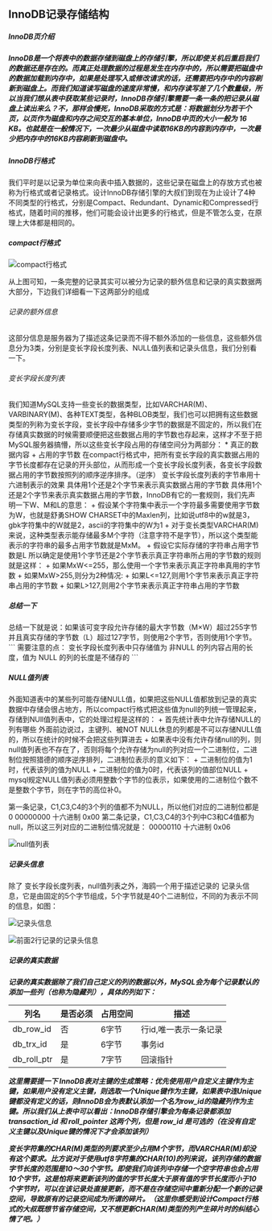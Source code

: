 <h2>InnoDB记录存储结构</h2>

<h5>InnoDB页介绍<h5>
InnoDB是一个将表中的数据存储到磁盘上的存储引擎，所以即使关机后重启我们的数据还是存在的。而真正处理数据的过程是发生在内存中的，所以需要把磁盘中的数据加载到内存中，如果是处理写入或修改请求的话，还需要把内存中的内容刷新到磁盘上。而我们知道读写磁盘的速度非常慢，和内存读写差了几个数量级，所以当我们想从表中获取某些记录时，InnoDB存储引擎需要一条一条的把记录从磁盘上读出来么？不，那样会慢死，InnoDB采取的方式是：将数据划分为若干个页，以页作为磁盘和内存之间交互的基本单位，InnoDB中页的大小一般为 16 KB。也就是在一般情况下，一次最少从磁盘中读取16KB的内容到内存中，一次最少把内存中的16KB内容刷新到磁盘中。

<h5>InnoDB行格式</h5>
我们平时是以记录为单位来向表中插入数据的，这些记录在磁盘上的存放方式也被称为行格式或者记录格式。设计InnoDB存储引擎的大叔们到现在为止设计了4种不同类型的行格式，分别是Compact、Redundant、Dynamic和Compressed行格式，随着时间的推移，他们可能会设计出更多的行格式，但是不管怎么变，在原理上大体都是相同的。

<h5>compact行格式</h5>

![compact行格式](https://tianxinmao.oss-cn-hangzhou.aliyuncs.com/study/169710e8fafc21aa.jpg)

从上图可知，一条完整的记录其实可以被分为记录的额外信息和记录的真实数据两大部分，下边我们详细看一下这两部分的组成

<h6>记录的额外信息</h6>
这部分信息是服务器为了描述这条记录而不得不额外添加的一些信息，这些额外信息分为3类，分别是变长字段长度列表、NULL值列表和记录头信息，我们分别看一下。

<h6>变长字段长度列表</h6>
我们知道MySQL支持一些变长的数据类型，比如VARCHAR(M)、VARBINARY(M)、各种TEXT类型，各种BLOB类型，我们也可以把拥有这些数据类型的列称为变长字段，变长字段中存储多少字节的数据是不固定的，所以我们在存储真实数据的时候需要顺便把这些数据占用的字节数也存起来，这样才不至于把MySQL服务器搞懵，所以这些变长字段占用的存储空间分为两部分：
 * 真正的数据内容
 + 占用的字节数
在compact行格式中，把所有变长字段的真实数据占用的字节长度都存在记录的开头部位，从而形成一个变长字段长度列表，各变长字段数据占用的字节数按照列的顺序逆序排序。（逆序）
变长字段长度列表的字节串用十六进制表示的效果
具体用1个还是2个字节来表示真实数据占用的字节数
具体用1个还是2个字节来表示真实数据占用的字节数，InnoDB有它的一套规则，我们先声明一下W、M和L的意思：
 + 假设某个字符集中表示一个字符最多需要使用字节数为W，也就是舒勇SHOW CHARSET中的Maxlen列，比如说utf8中的w就是3，gbk字符集中的W就是2，ascii的字符集中的W为1
 + 对于变长类型VARCHAR(M)来说，这种类型表示能存储最多M个字符（注意字符不是字节），所以这个类型能表示的字符串的最多占用字节数就是MxM。
 + 假设它实际存储的字符串占用字节数是L
所以确定是使用1个字节还是2个字节表示真正字符串所占用的字节数的规则就是这样：
 + 如果MxW<=255，那么使用一个字节来表示真正字符串真用的字节数
 + 如果MxW>255,则分为2种情况:
    + 如果L<=127,则用1个字节来表示真正字符串占用的字节数
    + 如果L>127,则用2个字节来表示真正字符串占用的字节数
    
<h5>总结一下</h5>
总结一下就是说：如果该可变字段允许存储的最大字节数（M×W）超过255字节并且真实存储的字节数（L）超过127字节，则使用2个字节，否则使用1个字节。
```
需要注意的点：
    变长字段长度列表中只存储值为 非NULL 的列内容占用的长度，值为 NULL 的列的长度是不储存的 
```

<h5>NULL值列表</h5>
外面知道表中的某些列可能存储NULL值，如果把这些NULL值都放到记录的真实数据中存储会很占地方，所以compact行格式把这些值为null的列统一管理起来，存储到NUll值列表中，它的处理过程是这样的：
 + 首先统计表中允许存储NULL的列有哪些
   外面前边说过，主键列、被NOT NULL休息的列都是不可以存储NULL值的，所以在统计的时候不会把这些列算进去
 + 如果表中没有允许存储null的列，则null值列表也不存在了，否则将每个允许存储为null的列对应一个二进制位，二进制位按照猎德的顺序逆序排列，二进制位表示的意义如下：
    + 二进制位的值为1时，代表该列的值为NULL
    + 二进制位的值为0时，代表该列的值部位NULL 
 + mysql规定NULL值列表必须用整数个字节的位表示，如果使用的二进制位个数不是整数个字节，则在字节的高位补0。
 
 第一条记录，C1,C3,C4的3个列的值都不为NULL，所以他们对应的二进制位都是0
 00000000 十六进制 0x00
 第二条记录，C1,C3,C4的3个列中C3和C4值都为null，所以这三列对应的二进制位情况就是：
 00000110 十六进制 0x06
 
 ![null值列表](https://tianxinmao.oss-cn-hangzhou.aliyuncs.com/study/WX20200716-113535%402x.png)
 
 <h5>记录头信息</h5>
 除了 变长字段长度列表，null值列表之外，海鸥一个用于描述记录的 记录头信息，它是由固定的5个字节组成，5个字节就是40个二进制位，不同的为表示不同的信息，如图：
 
 ![记录头信息](https://tianxinmao.oss-cn-hangzhou.aliyuncs.com/study/WX20200716-135249.png)
 
![前面2行记录的记录头信息](https://tianxinmao.oss-cn-hangzhou.aliyuncs.com/study/WX20200716-144308%402x.png)

<h5>记录的真实数据<h5>
记录的真实数据除了我们自己定义的列的数据以外，MySQL会为每个记录默认的添加一些列（也称为隐藏列），具体的列如下：

|列名|是否必须|占用空间|描述|
|---|---|---|---|
|db_row_id|否|6字节|行id,唯一表示一条记录|
|db_trx_id|是|6字节|事务id|
|db_roll_ptr|是|7字节|回滚指针|

这里需要提一下 InnoDB表对主键的生成策略：优先使用用户自定义主键作为主键，如果用户没有定义主键，则选取一个Unique键作为主键，如果表中连Unique键都没有定义的话，则InnoDB会为表默认添加一个名为row_id的隐藏列作为主键。所以我们从上表中可以看出：InnoDB存储引擎会为每条记录都添加 transaction_id 和 roll_pointer 这两个列，但是 row_id 是可选的（在没有自定义主键以及Unique键的情况下才会添加该列）

变长字符集的CHAR(M)类型的列要求至少占用M个字节，而VARCHAR(M)却没有这个要求。比方说对于使用utf8字符集的CHAR(10)的列来说，该列存储的数据字节长度的范围是10～30个字节。即使我们向该列中存储一个空字符串也会占用10个字节，这是怕将来更新该列的值的字节长度大于原有值的字节长度而小于10个字节时，可以在该记录处直接更新，而不是在存储空间中重新分配一个新的记录空间，导致原有的记录空间成为所谓的碎片。（这里你感受到设计Compact行格式的大叔既想节省存储空间，又不想更新CHAR(M)类型的列产生碎片时的纠结心情了吧。）